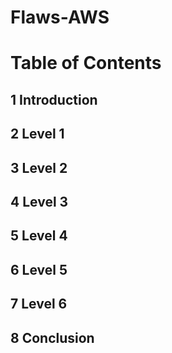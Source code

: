 # Flaws-AWS

# Table of Contents

## 1 Introduction
## 2 Level 1
## 3 Level 2
## 4 Level 3
## 5 Level 4
## 6 Level 5
## 7 Level 6
## 8 Conclusion

